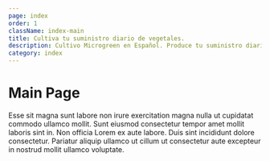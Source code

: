 ```yaml
---
page: index
order: 1
className: index-main
title: Cultiva tu suministro diario de vegetales. 
description: Cultivo Microgreen en Español. Produce tu suministro diario de vegetales. 
category: index
---
```


# Main Page

Esse sit magna sunt labore non irure exercitation magna nulla ut cupidatat commodo ullamco mollit. Sunt eiusmod consectetur tempor amet mollit laboris sint in. Non officia Lorem ex aute labore. Duis sint incididunt dolore consectetur. Pariatur aliquip ullamco ut cillum ut consectetur aute excepteur in nostrud mollit ullamco voluptate.

<CategoryEntries category="main"/>

<ImportMarkdown slug="test-include"/>
